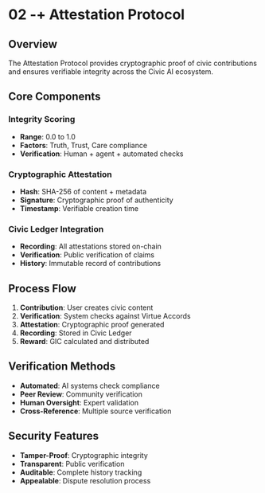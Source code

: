 # 02 -+ Attestation Protocol

## Overview

The Attestation Protocol provides cryptographic proof of civic contributions and ensures verifiable integrity across the Civic AI ecosystem.

## Core Components

### Integrity Scoring
- **Range**: 0.0 to 1.0
- **Factors**: Truth, Trust, Care compliance
- **Verification**: Human + agent + automated checks

### Cryptographic Attestation
- **Hash**: SHA-256 of content + metadata
- **Signature**: Cryptographic proof of authenticity
- **Timestamp**: Verifiable creation time

### Civic Ledger Integration
- **Recording**: All attestations stored on-chain
- **Verification**: Public verification of claims
- **History**: Immutable record of contributions

## Process Flow

1. **Contribution**: User creates civic content
2. **Verification**: System checks against Virtue Accords
3. **Attestation**: Cryptographic proof generated
4. **Recording**: Stored in Civic Ledger
5. **Reward**: GIC calculated and distributed

## Verification Methods

- **Automated**: AI systems check compliance
- **Peer Review**: Community verification
- **Human Oversight**: Expert validation
- **Cross-Reference**: Multiple source verification

## Security Features

- **Tamper-Proof**: Cryptographic integrity
- **Transparent**: Public verification
- **Auditable**: Complete history tracking
- **Appealable**: Dispute resolution process


